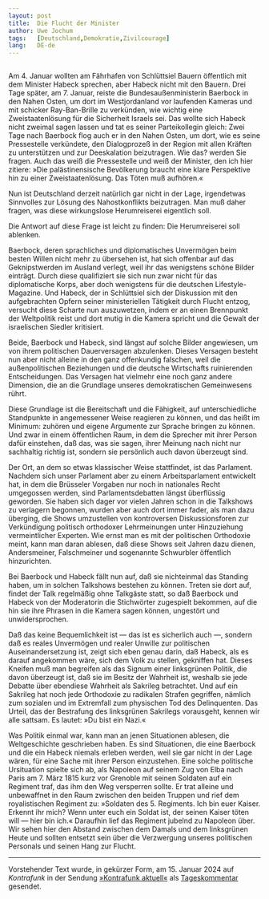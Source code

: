 ```yaml
---
layout:	post
title:	Die Flucht der Minister
author:	Uwe Jochum
tags:   [Deutschland,Demokratie,Zivilcourage]
lang:   DE-de
---
```


<img src="https://vg07.met.vgwort.de/na/0cabd7eef4eb4533a8ebe375eca99c32" width="1" height="1" alt="">

Am 4. Januar wollten am Fährhafen von Schlüttsiel Bauern
öffentlich mit dem Minister Habeck sprechen, aber Habeck nicht
mit den Bauern. Drei Tage später, am 7. Januar, reiste die
Bundesaußenministerin Baerbock in den Nahen Osten, um dort im
Westjordanland vor laufenden Kameras und mit schicker
Ray-Ban-Brille zu verkünden, wie wichtig eine Zweistaatenlösung
für die Sicherheit Israels sei. Das wollte sich Habeck nicht
zweimal sagen lassen und tat es seiner Parteikollegin gleich:
Zwei Tage nach Baerbock flog auch er in den Nahen Osten, um dort,
wie es seine Pressestelle verkündete, den Dialogprozeß in der
Region mit allen Kräften zu unterstützen und zur Deeskalation
beizutragen. Wie das? werden Sie fragen. Auch das weiß die
Pressestelle und weiß der Minister, den ich hier zitiere: »Die
palästinensische Bevölkerung braucht eine klare Perspektive hin
zu einer Zweistaatenlösung. Das Töten muß aufhören.«

Nun ist Deutschland derzeit natürlich gar nicht in der Lage,
irgendetwas Sinnvolles zur Lösung des Nahostkonflikts
beizutragen. Man muß daher fragen, was diese wirkungslose
Herumreiserei eigentlich soll.
 
Die Antwort auf diese Frage ist leicht zu finden: Die
Herumreiserei soll ablenken. 

Baerbock, deren sprachliches und diplomatisches Unvermögen beim
besten Willen nicht mehr zu übersehen ist, hat sich offenbar auf
das Geknipstwerden im Ausland verlegt, weil ihr das wenigstens
schöne Bilder einträgt. Durch diese qualifiziert sie sich nun
zwar nicht für das diplomatische Korps, aber doch wenigstens für
die deutschen Lifestyle-Magazine. Und Habeck, der in Schlüttsiel
sich der Diskussion mit den aufgebrachten Opfern seiner
ministeriellen Tätigkeit durch Flucht entzog, versucht diese
Scharte nun auszuwetzen, indem er an einen Brennpunkt der
Weltpolitik reist und dort mutig in die Kamera spricht und die
Gewalt der israelischen Siedler kritisiert.

Beide, Baerbock und Habeck, sind längst auf solche Bilder
angewiesen, um von ihrem politischen Dauerversagen
abzulenken. Dieses Versagen besteht nun aber nicht alleine in den
ganz offenkundig falschen, weil die außenpolitischen Beziehungen
und die deutsche Wirtschafts ruinierenden Entscheidungen. Das
Versagen hat vielmehr eine noch ganz andere Dimension, die an die
Grundlage unseres demokratischen Gemeinwesens rührt.

Diese Grundlage ist die Bereitschaft und die Fähigkeit, auf
unterschiedliche Standpunkte in angemessener Weise reagieren zu
können, und das heißt im Minimum: zuhören und eigene Argumente
zur Sprache bringen zu können. Und zwar in einem öffentlichen
Raum, in dem die Sprecher mit ihrer Person dafür einstehen, daß
das, was sie sagen, ihrer Meinung nach nicht nur sachhaltig
richtig ist, sondern sie persönlich auch davon überzeugt sind.

Der Ort, an dem so etwas klassischer Weise stattfindet, ist das
Parlament. Nachdem sich unser Parlament aber zu einem
Arbeitsparlament entwickelt hat, in dem die Brüsseler Vorgaben
nur noch in nationales Recht umgegossen werden, sind
Parlamentsdebatten längst überflüssig geworden. Sie haben sich
dager vor vielen Jahren schon in die Talkshows zu verlagern
begonnen, wurden aber auch dort immer fader, als man dazu
überging, die Shows umzustellen von kontroversen Diskussionsforen
zur Verkündigung politisch orthodoxer Lehrmeinungen unter
Hinzuziehung vermeintlicher Experten. Wie ernst man es mit der
politischen Orthodoxie meint, kann man daran ablesen, daß diese
Shows seit Jahren dazu dienen, Andersmeiner, Falschmeiner und
sogenannte Schwurbler öffentlich hinzurichten.

Bei Baerbock und Habeck fällt nun auf, daß sie nichteinmal das
Standing haben, um in solchen Talkshows bestehen zu
können. Treten sie dort auf, findet der Talk regelmäßig ohne
Talkgäste statt, so daß Baerbock und Habeck von der Moderatorin
die Stichwörter zugespielt bekommen, auf die hin sie ihre Phrasen
in die Kamera sagen können, ungestört und unwidersprochen.

Daß das keine Bequemlichkeit ist — das ist es sicherlich auch —,
sondern daß es reales Unvermögen und realer Unwille zur
politischen Auseinandersetzung ist, zeigt sich eben genau darin,
daß Habeck, als es darauf angekommen wäre, sich dem Volk zu
stellen, gekniffen hat. Dieses Kneifen muß man begreifen als das
Signum einer linksgrünen Politik, die davon überzeugt ist, daß
sie im Besitz der Wahrheit ist, weshalb sie jede Debatte über
ebendiese Wahrheit als Sakrileg betrachtet. Und auf ein Sakrileg
hat noch jede Orthodoxie zu radikalen Strafen gegriffen, nämlich
zum sozialen und im Extremfall zum physischen Tod des
Delinquenten. Das Urteil, das der Bestrafung des linksgrünen
Sakrilegs vorausgeht, kennen wir alle sattsam. Es lautet: »Du
bist ein Nazi.«

Was Politik einmal war, kann man an jenen Situationen ablesen,
die Weltgeschichte geschrieben haben. Es sind Situationen, die
eine Baerbock und die ein Habeck niemals erleben werden, weil sie
gar nicht in der Lage wären, für eine Sache mit ihrer Person
einzustehen. Eine solche politische Ursituation spielte sich ab,
als Napoleon auf seinem Zug von Elba nach Paris am 7. März 1815
kurz vor Grenoble mit seinen Soldaten auf ein Regiment traf, das
ihm den Weg versperren sollte. Er trat alleine und unbewaffnet in
den Raum zwischen den beiden Truppen und rief dem royalistischen
Regiment zu: »Soldaten des 5. Regiments. Ich bin euer
Kaiser. Erkennt ihr mich? Wenn unter euch ein Soldat ist, der
seinen Kaiser töten will — hier bin ich.« Daraufhin lief das
Regiment jubelnd zu Napoleon über. Wir sehen hier den Abstand
zwischen dem Damals und dem linksgrünen Heute und sollten
entsetzt sein über die Verzwergung unseres politischen Personals
und seinen Hang zur Flucht.

---
Vorstehender Text wurde, in gekürzer Form, am 15. Januar 2024 auf
*Kontrafunk* in der Sendung [»Kontrafunk
aktuell«](https://kontrafunk.radio/de/sendung-nachhoeren/politik-und-zeitgeschehen/kontrafunk-aktuell)
als
[Tageskommentar](https://kontrafunk.radio/de/sendung-nachhoeren/politik-und-zeitgeschehen/kontrafunk-aktuell/kontrafunk-aktuell-vom-15-januar-2024#id-article)
gesendet.
